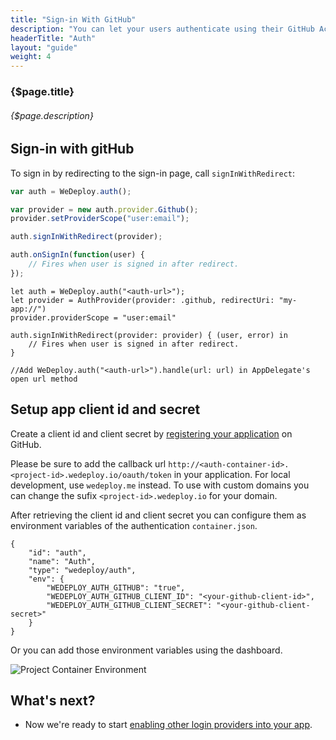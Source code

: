 ```yaml
---
title: "Sign-in With GitHub"
description: "You can let your users authenticate using their GitHub Accounts by integrating GitHub Sign-In into your app."
headerTitle: "Auth"
layout: "guide"
weight: 4
---
```


### {$page.title}

###### {$page.description}

<article id="1">

## Sign-in with gitHub

To sign in by redirecting to the sign-in page, call `signInWithRedirect`:


```javascript
var auth = WeDeploy.auth();

var provider = new auth.provider.Github();
provider.setProviderScope("user:email");

auth.signInWithRedirect(provider);

auth.onSignIn(function(user) {
	// Fires when user is signed in after redirect.
});
```

```text/x-swift
let auth = WeDeploy.auth("<auth-url>");
let provider = AuthProvider(provider: .github, redirectUri: "my-app://")
provider.providerScope = "user:email"

auth.signInWithRedirect(provider: provider) { (user, error) in
	// Fires when user is signed in after redirect.
}

//Add WeDeploy.auth("<auth-url>").handle(url: url) in AppDelegate's open url method	
```


</article>

<article id="2">

## Setup app client id and secret

Create a client id and client secret by [registering your application](https://github.com/settings/applications/new) on GitHub. 

<aside>

Please be sure to add the callback url `http://<auth-container-id>.<project-id>.wedeploy.io/oauth/token` in your application.
For local development, use `wedeploy.me` instead. To use with custom domains you can change the sufix `<project-id>.wedeploy.io` for your domain.

</aside>

After retrieving the client id and client secret you can configure them as environment variables of the authentication `container.json`.

```application/json
{
	"id": "auth",
	"name": "Auth",
	"type": "wedeploy/auth",
	"env": {
		"WEDEPLOY_AUTH_GITHUB": "true",
		"WEDEPLOY_AUTH_GITHUB_CLIENT_ID": "<your-github-client-id>",
		"WEDEPLOY_AUTH_GITHUB_CLIENT_SECRET": "<your-github-client-secret>"
	}
}
```

Or you can add those environment variables using the dashboard.

![Project Container Environment](https://cloud.githubusercontent.com/assets/1435318/20008146/296d8a62-a27e-11e6-9e5a-f54bac5a5a85.png)

</article>

## What's next?

* Now we're ready to start [enabling other login providers into your app](/docs/auth/sign-in-with-google.html).
